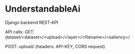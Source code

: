 # UnderstandableAi
 
Django backend REST-API

API calls:
  GET: dataset/\<dataset>/\<upload>/\<layer>/\<filename>/\<saliency>/
  
  
  POST: upload/ (headers: API-KEY, CORS request)